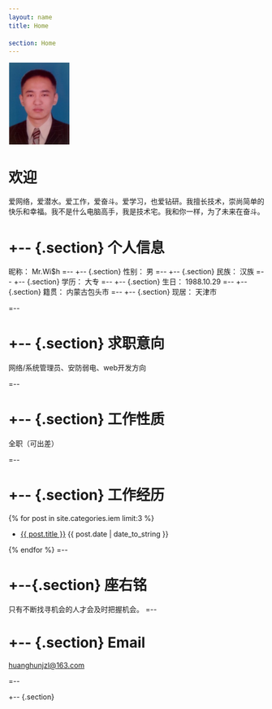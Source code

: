 ```yaml
---
layout: name
title: Home

section: Home
---
```


<img class='inset right' src='/files/images/wish_index.png' title='Mr.Wi$h' width='120px' />

欢迎
=======

爱网络，爱潜水。爱工作，爱奋斗。爱学习，也爱钻研。我擅长技术，崇尚简单的快乐和幸福。我不是什么电脑高手，我是技术宅。我和你一样，为了未来在奋斗。

+--	{.section}
个人信息
========
昵称：		 Mr.Wi$h
=--
+-- {.section}
性别：			  男
=--
+-- {.section}
民族：			汉族
=--
+-- {.section}
学历：			大专
=--
+-- {.section}
生日：	  1988.10.29
=--
+-- {.section}
籍贯：	内蒙古包头市
=--
+-- {.section}
现居：	  天津市

=--

+-- {.section}
求职意向
=====
网络/系统管理员、安防弱电、web开发方向

=--

+-- {.section}
工作性质
=====
全职（可出差）

=--

+-- {.section}
工作经历
=====
{% for post in site.categories.iem limit:3 %}
<ul class="compact recent">
<li>
	<a href="{{ post.url }}" title="{{ post.excerpt }}">{{ post.title }}</a>
	<span class="date">{{ post.date | date_to_string }}</span> 
</li>
</ul>
{% endfor %}
=--

+--{.section}
座右铭
======
只有不断找寻机会的人才会及时把握机会。
=--

+-- {.section}
Email
====================================

<a href="mailto:huanghunjzl@163.com">huanghunjzl@163.com</a>

=--

+-- {.section}
